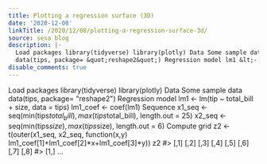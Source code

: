 ```yaml
---
title: Plotting a regression surface (3D)
date: '2020-12-08'
linkTitle: /2020/12/08/plotting-a-regression-surface-3d/
source: sesa blog
description: |-
  Load packages library(tidyverse) library(plotly) Data Some sample data
  data(tips, package= &quot;reshape2&quot;) Regression model lm1 &lt;- lm(tip ~ total_bill + size, data = tips) lm1_coef &lt;- coef(lm1) Sequence x1_seq &lt;- seq(min(tips$total_bill), max(tips$total_bill), length.out = 25) x2_seq &lt;- seq(min(tips$size), max(tips$size), length.out = 6) Compute grid z2 &lt;- t(outer(x1_seq, x2_seq, function(x,y) lm1_coef[1]+lm1_coef[2]*x+lm1_coef[3]*y)) z2 #&gt; [,1] [,2] [,3] [,4] [,5] [,6] [,7] [,8] #&gt; [1,] ...
disable_comments: true
---
```

Load packages library(tidyverse) library(plotly) Data Some sample data
data(tips, package= &quot;reshape2&quot;) Regression model lm1 &lt;- lm(tip ~ total_bill + size, data = tips) lm1_coef &lt;- coef(lm1) Sequence x1_seq &lt;- seq(min(tips$total_bill), max(tips$total_bill), length.out = 25) x2_seq &lt;- seq(min(tips$size), max(tips$size), length.out = 6) Compute grid z2 &lt;- t(outer(x1_seq, x2_seq, function(x,y) lm1_coef[1]+lm1_coef[2]*x+lm1_coef[3]*y)) z2 #&gt; [,1] [,2] [,3] [,4] [,5] [,6] [,7] [,8] #&gt; [1,] ...